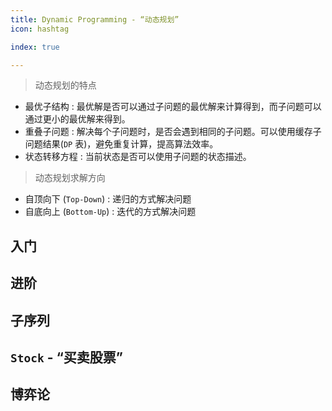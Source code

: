 ```yaml
---
title: Dynamic Programming - “动态规划”
icon: hashtag

index: true

---
```


<!-- more -->

> 动态规划的特点
  * 最优子结构 : 最优解是否可以通过子问题的最优解来计算得到，而子问题可以通过更小的最优解来得到。
  * 重叠子问题 : 解决每个子问题时，是否会遇到相同的子问题。可以使用缓存子问题结果(`DP` 表)，避免重复计算，提高算法效率。
  * 状态转移方程 : 当前状态是否可以使用子问题的状态描述。

> 动态规划求解方向
  * 自顶向下 (`Top-Down`) : 递归的方式解决问题
  * 自底向上 (`Bottom-Up`) : 迭代的方式解决问题

## 入门

<!-- 🟢 爬楼梯 -->
<!-- @include: @leetcode/problems/0x0000.md#0070 -->

<!-- 🟢 斐波那契数 -->
<!-- @include: @leetcode/problems/0x0500.md#0509 -->

<!-- 第 N 个泰波那契数 -->
<!-- @include: @leetcode/problems/0x1100.md#1137 -->

## 进阶

<!-- 零钱兑换 -->
<!-- @include: @leetcode/problems/0x0300.md#0322 -->

<!-- 最低票价 -->
<!-- @include: @leetcode/problems/0x0900.md#0983 -->

<!-- 🔴 最长有效括号 -->
<!-- @include: @leetcode/problems/0x0000.md#0032 -->

<!-- 🔴 编辑距离 -->
<!-- @include: @leetcode/problems/0x0000.md#0072 -->

## 子序列

<!-- 🟠 最大子数组和 -->
<!-- @include: @leetcode/problems/0x0000.md#0053 -->

<!-- 🟠 最长递增子序列 -->
<!-- @include: @leetcode/problems/0x0300.md#0300 -->

## `Stock` - “买卖股票”

<!-- 🟢 买卖股票的最佳时机 -->
<!-- @include: @leetcode/problems/0x0100.md#0121 -->

<!-- 🟠 买卖股票的最佳时机 II -->
<!-- @include: @leetcode/problems/0x0100.md#0122 -->

<!-- 买卖股票的最佳时机 III -->
<!-- @include: @leetcode/problems/0x0100.md#0123 -->

<!-- 买卖股票的最佳时机 IV -->
<!-- @include: @leetcode/problems/0x0100.md#0188 -->

<!-- 最佳买卖股票时机含冷冻期 -->
<!-- @include: @leetcode/problems/0x0300.md#0309 -->

<!-- 买卖股票的最佳时机含手续费 -->
<!-- @include: @leetcode/problems/0x0700.md#0714 -->

## 博弈论

<!-- 石子游戏 -->
<!-- @include: @leetcode/problems/0x0800.md#0877 -->

<!-- 预测赢家 -->
<!-- @include: @leetcode/problems/0x0400.md#0486 -->


